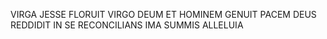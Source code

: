 VIRGA JESSE FLORUIT
VIRGO DEUM ET HOMINEM GENUIT
PACEM DEUS REDDIDIT
IN SE RECONCILIANS IMA SUMMIS
ALLELUIA